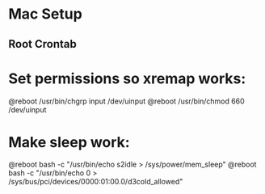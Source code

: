 # Mac Setup #

## Root Crontab ##

# Set permissions so xremap works:
@reboot /usr/bin/chgrp input /dev/uinput
@reboot /usr/bin/chmod 660 /dev/uinput

# Make sleep work:
@reboot bash -c "/usr/bin/echo s2idle > /sys/power/mem_sleep"
@reboot bash -c "/usr/bin/echo 0 > /sys/bus/pci/devices/0000\:01\:00.0/d3cold_allowed"
